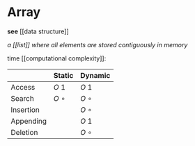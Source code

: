 # Array

**see** [[data structure]]

_a [[list]] where all elements are stored contiguously in memory_

time [[computational complexity]]:

|           | Static     | Dynamic    |
| --------- | ---------- | ---------- |
| Access    | $O\ 1$     | $O\ 1$     |
| Search    | $O\ \circ$ | $O\ \circ$ |
| Insertion |            | $O\ \circ$ |
| Appending |            | $O\ 1$     |
| Deletion  |            | $O\ \circ$ |
